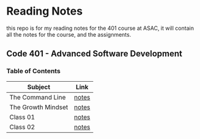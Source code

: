 # Reading Notes

this repo is for my reading notes for the 401 course at ASAC, it will contain all the notes for the course, and the assignments.

## Code 401 - Advanced Software Development

### Table of Contents

| Subject            | Link                   |
| ------------------ | ---------------------- |
| The Command Line   | [notes](./the-command-line.md) |
| The Growth Mindset | [notes](./the-growth-mindset.md) |
| Class 01           | [notes](./class-01.md) |
| Class 02           | [notes](./class-02.md) |
